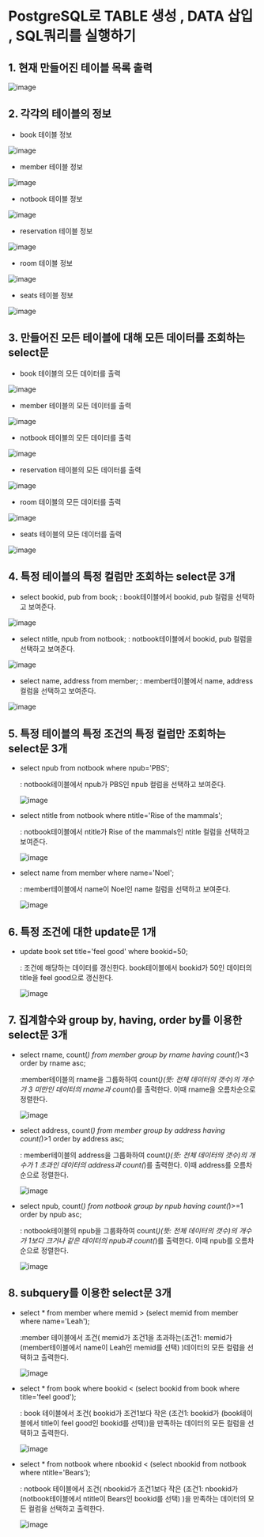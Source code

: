 # PostgreSQL로 TABLE 생성 , DATA 삽입 , SQL쿼리를 실행하기

## 1. 현재 만들어진 테이블 목록 출력

![image](https://user-images.githubusercontent.com/69049801/158010926-ea1828c2-4076-4714-81f5-84a683be9db8.png)

## 2. 각각의 테이블의 정보

- book 테이블 정보

![image](https://user-images.githubusercontent.com/69049801/158010951-c784f64b-4f0f-4589-9e1f-d6990c9cfe33.png)

- member 테이블 정보

![image](https://user-images.githubusercontent.com/69049801/158010965-8c44d11d-9f50-4a05-a231-b4247826734c.png)

- notbook 테이블 정보

![image](https://user-images.githubusercontent.com/69049801/158010978-d23d0583-b3b0-4fd2-9f15-12959e40919e.png)

- reservation 테이블 정보

![image](https://user-images.githubusercontent.com/69049801/158010993-f3c3dedd-e243-4e0e-8281-19ab5959d2df.png)

- room 테이블 정보

![image](https://user-images.githubusercontent.com/69049801/158011009-a62f11c6-cd93-4e84-8bbf-2c79d0a7c2e2.png)

- seats 테이블 정보

![image](https://user-images.githubusercontent.com/69049801/158011035-1f405c2e-cc99-4758-876c-b5d43cf16e01.png)

## 3. 만들어진 모든 테이블에 대해 모든 데이터를 조회하는 select문

- book 테이블의 모든 데이터를 출력

![image](https://user-images.githubusercontent.com/69049801/158011215-3083f9ee-989e-4a01-b79f-95710c06cc8a.png)

- member 테이블의 모든 데이터를 출력

![image](https://user-images.githubusercontent.com/69049801/158011242-99684c62-cd05-47d9-a04a-ded97dbac000.png)

- notbook 테이블의 모든 데이터를 출력

![image](https://user-images.githubusercontent.com/69049801/158011253-f744f889-bb03-4c03-9292-98d5c94f5722.png)

- reservation 테이블의 모든 데이터를 출력

![image](https://user-images.githubusercontent.com/69049801/158011264-76944b61-7685-45b8-9c10-225b551720e4.png)

- room 테이블의 모든 데이터를 출력

![image](https://user-images.githubusercontent.com/69049801/158011276-a0d9744c-a132-45d3-b8c7-1d6f8bf1222d.png)

- seats 테이블의 모든 데이터를 출력

![image](https://user-images.githubusercontent.com/69049801/158011287-a51ffe4b-8ce0-488c-a79d-adc55d34724f.png)

## 4. 특정 테이블의 특정 컬럼만 조회하는 select문 3개
- select bookid, pub from book;
    : book테이블에서 bookid, pub 컬럼을 선택하고 보여준다.

![image](https://user-images.githubusercontent.com/69049801/158011463-ac6b8aa7-f512-420c-9244-edd43d3a3cb7.png)

- select ntitle, npub from notbook;
    : notbook테이블에서 bookid, pub 컬럼을 선택하고 보여준다.

![image](https://user-images.githubusercontent.com/69049801/158011473-9f6576b8-0a7c-45b1-905a-a86cf5d8bd9d.png)

- select name, address from member;
    : member테이블에서 name, address 컬럼을 선택하고 보여준다.

![image](https://user-images.githubusercontent.com/69049801/158011484-a2bf5512-0a20-4b7f-b427-3595536a486f.png)


## 5. 특정 테이블의 특정 조건의 특정 컬럼만 조회하는 select문 3개
- select npub from notbook where npub='PBS';
    
   : notbook테이블에서 npub가 PBS인 npub 컬럼을 선택하고 보여준다.
   
   ![image](https://user-images.githubusercontent.com/69049801/158012214-59b04030-ed8c-42f7-b159-b524278d63aa.png)

    
- select ntitle from notbook where ntitle='Rise of the mammals';
    
   : notbook테이블에서 ntitle가 Rise of the mammals인 ntitle 컬럼을 선택하고 보여준다.
   
   ![image](https://user-images.githubusercontent.com/69049801/158012224-32b76594-06aa-4324-9ea7-8a8ba48d5050.png)

    
- select name from member where name='Noel';
    
    : member테이블에서 name이 Noel인 name 컬럼을 선택하고 보여준다.
    
    ![image](https://user-images.githubusercontent.com/69049801/158012235-827a94a0-c691-47dd-a756-bf220d7ba132.png)
    
## 6. 특정 조건에 대한 update문 1개

- update book set title='feel good' where bookid=50;

    : 조건에 해당하는 데이터를 갱신한다. book테이블에서 bookid가 50인 데이터의 title을 feel good으로 갱신한다.
    
    ![image](https://user-images.githubusercontent.com/69049801/158012256-5c05e577-057b-46b1-898a-eeb3d3bc2d23.png)
 
## 7. 집계함수와 group by, having, order by를 이용한 select문 3개
 
- select rname, count(*) from member group by rname having count(*)<3 order by rname asc;
    
    :member테이블의 rname을 그룹화하여 count(*)(뜻: 전체 데이터의 갯수)의 개수가 3 미만인 데이터의 rname과 count(*)를 출력한다. 이때 rname을 오름차순으로 정렬한다.
        
    ![image](https://user-images.githubusercontent.com/69049801/158320362-5448caad-6936-4306-bac2-e26fded09cab.png)

- select address, count(*) from member group by address having count(*)>1 order by address asc;
    
    : member테이블의 address을 그룹화하여 count(*)(뜻: 전체 데이터의 갯수)의 개수가 1 초과인 데이터의 address과 count(*)를 출력한다. 이때 address를 오름차순으로 정렬한다.
    
    ![image](https://user-images.githubusercontent.com/69049801/158320445-f74d06c6-9e1a-4a80-a070-3b995ef63710.png)

- select npub, count(*) from notbook group by npub having count(*)>=1 order by npub asc;
    
    : notbook테이블의 npub을 그룹화하여 count(*)(뜻: 전체 데이터의 갯수)의 개수가 1보다 크거나 같은 데이터의 npub과 count(*)를 출력한다. 이때 npub를 오름차순으로 정렬한다.
        
    ![image](https://user-images.githubusercontent.com/69049801/158320575-2e4a85cf-e868-4b95-95f1-419792db262e.png)

## 8. subquery를 이용한 select문 3개

- select * from member where memid > (select memid from member where name='Leah');
    
    :member 테이블에서 조건( memid가 조건1을 초과하는(조건1: memid가 (member테이블에서 name이 Leah인 memid를 선택) )데이터의 모든 컬럼을 선택하고 출력한다.
    
    ![image](https://user-images.githubusercontent.com/69049801/158322198-d6e5a789-be87-4f00-8202-e955321d569b.png)

- select * from book where bookid < (select bookid from book where title='feel good');

    : book 테이블에서 조건( bookid가 조건1보다 작은 (조건1: bookid가 (book테이블에서 title이 feel good인 bookid를 선택))을 만족하는 데이터의 모든 컬럼을 선택하고 출력한다.
    
    ![image](https://user-images.githubusercontent.com/69049801/158322267-e2163d28-855c-4d41-8082-ed66011a3b0a.png)

- select * from notbook where nbookid < (select nbookid from notbook where ntitle='Bears');

    : notbook 테이블에서 조건( nbookid가 조건1보다 작은 (조건1: nbookid가 (notbook테이블에서 ntitle이 Bears인 bookid를 선택) )을 만족하는 데이터의 모든 컬럼을 선택하고 출력한다.
    
    ![image](https://user-images.githubusercontent.com/69049801/158322320-c8b4668f-0eba-499e-abd4-d4b18f7a7376.png)


